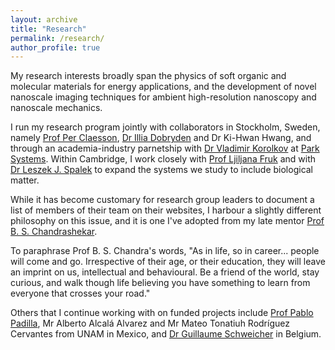 ```yaml
---
layout: archive
title: "Research"
permalink: /research/
author_profile: true
---
```


My research interests broadly span the physics of soft organic and molecular materials for energy applications, and the development of novel nanoscale imaging techniques for ambient high-resolution nanoscopy and nanoscale mechanics.

I run my research program jointly with collaborators in Stockholm, Sweden, namely [Prof Per Claesson](https://www.kth.se/profile/percl), [Dr Illia Dobryden](https://www.ri.se/en/person/illia-dobryden) and Dr Ki-Hwan Hwang, and through an academia-industry parnetship with [Dr Vladimir Korolkov](https://uk.linkedin.com/in/vladimir-korolkov-26125452) at [Park Systems](https://www.parksystems.com/). Within Cambridge, I work closely with [Prof Ljiljana Fruk](https://www.fruk-lab.com/) and with [Dr Leszek J. Spalek](https://uk.linkedin.com/in/leszekspalek) to expand the systems we study to include biological matter.

While it has become customary for research group leaders to document a list of members of their team on their websites, I harbour a slightly different philosophy on this issue, and it is one I've adopted from my late mentor [Prof B. S. Chandrashekar](https://artsci.case.edu/artsci-update-archive/b-s-chandrasekhar-former-dean-of-the-college-passes-away-at-93/). 

To paraphrase Prof B. S. Chandra's words, "As in life, so in career... people will come and go. Irrespective of their age, or their education, they will leave an imprint on us, intellectual and behavioural. Be a friend of the world, stay curious, and walk though life believing you have something to learn from everyone that crosses your road."

Others that I continue working with on funded projects include [Prof Pablo Padilla](https://mym.iimas.unam.mx/pablo/index.html), Mr Alberto Alcalá Alvarez and Mr Mateo Tonatiuh Rodríguez Cervantes from UNAM in Mexico, and [Dr Guillaume Schweicher](https://chimpoly.ulb.be/guillaume-schweicher/) in Belgium.
